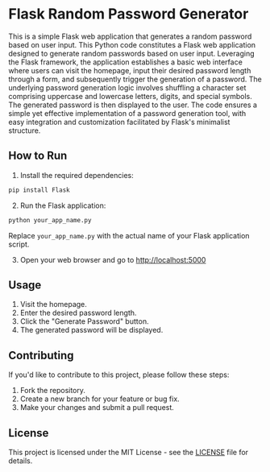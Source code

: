 # Flask Random Password Generator

This is a simple Flask web application that generates a random password based on user input. This Python code constitutes a Flask web application designed to generate random passwords based on user input. Leveraging the Flask framework, the application establishes a basic web interface where users can visit the homepage, input their desired password length through a form, and subsequently trigger the generation of a password. The underlying password generation logic involves shuffling a character set comprising uppercase and lowercase letters, digits, and special symbols. The generated password is then displayed to the user. The code ensures a simple yet effective implementation of a password generation tool, with easy integration and customization facilitated by Flask's minimalist structure.

## How to Run

1. Install the required dependencies:

```bash
pip install Flask
```

2. Run the Flask application:

```bash
python your_app_name.py
```

Replace `your_app_name.py` with the actual name of your Flask application script.

3. Open your web browser and go to [http://localhost:5000](http://localhost:5000)

## Usage

1. Visit the homepage.
2. Enter the desired password length.
3. Click the "Generate Password" button.
4. The generated password will be displayed.

## Contributing

If you'd like to contribute to this project, please follow these steps:

1. Fork the repository.
2. Create a new branch for your feature or bug fix.
3. Make your changes and submit a pull request.

## License

This project is licensed under the MIT License - see the [LICENSE](LICENSE) file for details.

